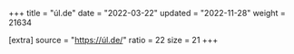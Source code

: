 +++
title = "úl.de"
date = "2022-03-22"
updated = "2022-11-28"
weight = 21634

[extra]
source = "https://úl.de/"
ratio = 22
size = 21
+++
